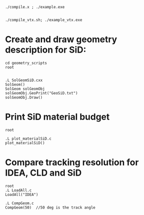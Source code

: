 
```
./compile.x ; ./example.exe


./compile_vtx.sh; ./example_vtx.exe
```

# Create and draw geometry description for SiD:

```
cd geometry_scripts
root


.L SolGeomSiD.cxx
SolGeom()
SolGeom solGeomObj
solGeomObj.GeoPrint("GeoSiD.txt")
solGeomObj.Draw()

```

# Print SiD material budget

```
root

.L plot_materialSiD.c 
plot_materialSiD()
```

# Compare tracking resolution for IDEA, CLD and SiD

```
root
.L LoadAll.c
LoadAll("IDEA")

.L CompGeom.c
CompGeom(50)  //50 deg is the track angle

```
